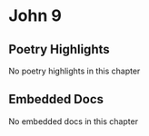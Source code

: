 # John 9

## Poetry Highlights

No poetry highlights in this chapter

## Embedded Docs

No embedded docs in this chapter

